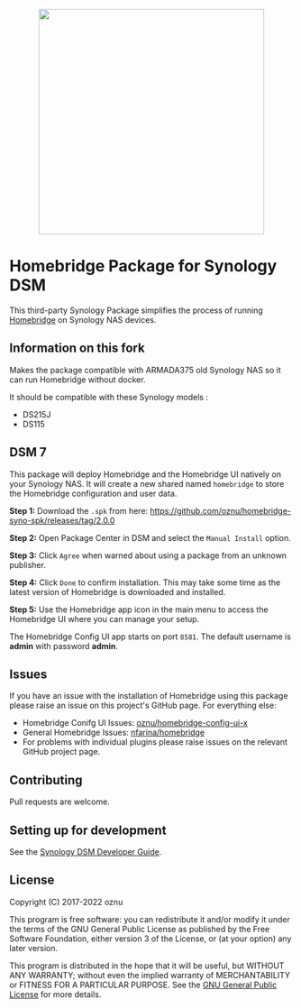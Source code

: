 <p align="center">
<img width="400px" src="https://user-images.githubusercontent.com/3979615/79035227-bdd5be00-7bff-11ea-900f-2fef01bba4ba.png">
</p>

# Homebridge Package for Synology DSM

This third-party Synology Package simplifies the process of running [Homebridge](https://github.com/nfarina/homebridge) on Synology NAS devices.

## Information on this fork

Makes the package compatible with ARMADA375 old Synology NAS so it can run Homebridge without docker.

It should be compatible with these Synology models : 
- DS215J
- DS115

## DSM 7

This package will deploy Homebridge and the Homebridge UI natively on your Synology NAS. It will create a new shared named `homebridge` to store the Homebridge configuration and user data.

**Step 1:** Download the `.spk` from here: https://github.com/oznu/homebridge-syno-spk/releases/tag/2.0.0

**Step 2:** Open Package Center in DSM and select the `Manual Install` option.

**Step 3:** Click `Agree` when warned about using a package from an unknown publisher.

**Step 4:** Click `Done` to confirm installation. This may take some time as the latest version of Homebridge is downloaded and installed.

**Step 5:** Use the Homebridge app icon in the main menu to access the Homebridge UI where you can manage your setup.

The Homebridge Config UI app starts on port `8581`. The default username is **admin** with password **admin**.

## Issues

If you have an issue with the installation of Homebridge using this package please raise an issue on this project's GitHub page. For everything else:

* Homebridge Conifg UI Issues: [oznu/homebridge-config-ui-x](https://github.com/oznu/homebridge-config-ui-x)
* General Homebridge Issues: [nfarina/homebridge](https://github.com/nfarina/homebridge)
* For problems with individual plugins please raise issues on the relevant GitHub project page.

## Contributing

Pull requests are welcome.

## Setting up for development

See the [Synology DSM Developer Guide](https://help.synology.com/developer-guide/).

## License

Copyright (C) 2017-2022 oznu

This program is free software: you can redistribute it and/or modify it under the terms of the GNU General Public License as published by the Free Software Foundation, either version 3 of the License, or (at your option) any later version.

This program is distributed in the hope that it will be useful, but WITHOUT ANY WARRANTY; without even the implied warranty of MERCHANTABILITY or FITNESS FOR A PARTICULAR PURPOSE.  See the [GNU General Public License](./LICENSE) for more details.
